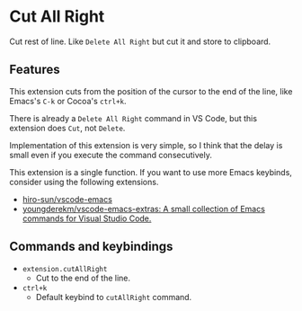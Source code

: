 # Cut All Right

Cut rest of line. Like `Delete All Right` but cut it and store to clipboard.

## Features

This extension cuts from the position of the cursor to the end of the line, like Emacs's `C-k` or Cocoa's `ctrl+k`.

There is already a `Delete All Right` command in VS Code, but this extension does `Cut`, not `Delete`.

Implementation of this extension is very simple, so I think that the delay is small even if you execute the command consecutively.

This extension is a single function. If you want to use more Emacs keybinds, consider using the following extensions.

- [hiro\-sun/vscode\-emacs](https://github.com/hiro-sun/vscode-emacs)
- [youngderekm/vscode\-emacs\-extras: A small collection of Emacs commands for Visual Studio Code\.](https://github.com/youngderekm/vscode-emacs-extras)

## Commands and keybindings

- `extension.cutAllRight`
    - Cut to the end of the line.
- `ctrl+k`
    - Default keybind to `cutAllRight` command.
